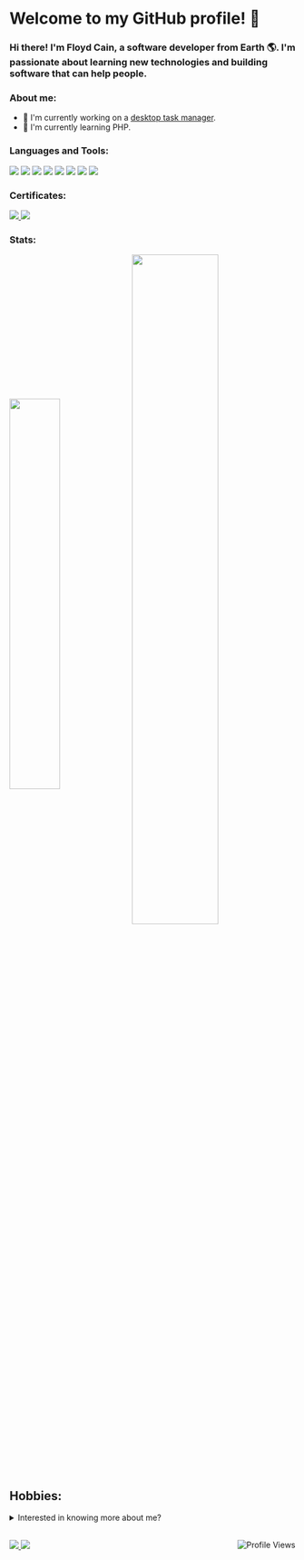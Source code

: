 # Welcome to my GitHub profile! 🚀

### Hi there! I'm Floyd Cain, a software developer from Earth 🌎. I'm passionate about learning new technologies and building software that can help people. 

### About me:

- 🔭 I'm currently working on a [desktop task manager](https://github.com/cainfe/TaskManager).
- 🌱 I'm currently learning PHP.

### Languages and Tools:
<p>
    <img src="https://img.shields.io/badge/-Java-007396?style=flat-square&logo=java&logoColor=white" />
    <img src="https://img.shields.io/badge/-PHP-777BB4?style=flat-square&logo=php&logoColor=white" />
    <img src="https://img.shields.io/badge/-JavaScript-F7DF1E?style=flat-square&logo=javascript&logoColor=black" />
    <img src="https://img.shields.io/badge/-HTML5-E34F26?style=flat-square&logo=html5&logoColor=white" />
    <img src="https://img.shields.io/badge/-CSS3-1572B6?style=flat-square&logo=css3&logoColor=white" />
    <img src="https://img.shields.io/badge/-Git-F05032?style=flat-square&logo=git&logoColor=white" />
    <img src="https://img.shields.io/badge/-GitHub-181717?style=flat-square&logo=github&logoColor=white" />
    <img src="https://img.shields.io/badge/-Visual%20Studio%20Code-007ACC?style=flat-square&logo=visual-studio-code&logoColor=white" />
</p>

### Certificates:
<p>
    <a href="https://catalog-education.oracle.com/pls/certview/sharebadge?id=FAC6EFC67FD2FF57629F21E1AEDF6B072C32C4E27CA85638FEAC302210B70F71" target="_blank">
        <img src="https://img.shields.io/badge/-Oracle%20Certified%20Associate%2C%20Java%20SE%208%20Programmer-FF0000?style=flat-square" />
    </a>
    <a href="https://www.credly.com/badges/b92fd9ce-6e6b-45c9-a3e1-8f917f57792f/public_url" target="_blank">
        <img src="https://img.shields.io/badge/-GitHub%20Foundations-000000?style=flat-square&logo=github&logoColor=white" />
    </a>
</p>

### Stats:
<p>
    <img width="42%" align=center src="https://github-readme-stats.vercel.app/api/top-langs/?username=cainfe&layout=compact&theme=dark" />
    <img width="55%" align=center src="https://github-readme-stats.vercel.app/api?username=cainfe&show_icons=true&theme=dark" />
</p>

## Hobbies:
<details>
<summary>Interested in knowing more about me?</summary>
<h3>🎮 Playing video games</h3>
<div align=center>
    I enjoy playing video games in my free time. Some of my favorite games are:<br>
    <table>
    <tr>
    <td>
        <div align=center>
            <h3>Stellaris<h3>
            <img src="https://steamcdn-a.akamaihd.net/steam/apps/281990/library_600x900_2x.jpg" width="200" alt="Stellaris" />
        </div>
    </td>
    <td>
        <div align=center>
            <h3>Skyrim<h3>
            <img src="https://steamcdn-a.akamaihd.net/steam/apps/72850/library_600x900_2x.jpg" width="200" alt="Skyrim" />
        </div>
    </td>
    <td>
        <div align=center>
            <h3>Battlefield 1<h3>
            <img src="https://steamcdn-a.akamaihd.net/steam/apps/1238840/library_600x900_2x.jpg" width="200" alt="Battlefield 1" />
        </div>
    </td>
    </tr>
    </table>
</div>

<br>

<h3>☕ Practicing my barista skills</h3>
<div align=center>
    I love making coffee and trying new recipes. Some of my favorite drinks are:<br>
    <p>
        🍵 Plain Cappuccino<br>
        🍵 Caramel Macchiato<br>
        🍵 Cortado
    </p>
</div>

<br>

<h3>📚 Reading books</h3>
<div align=center>
    I enjoy reading books daily. Some of my favorite books are:<br>
    <table>
    <tr>
    <td>
        <div align=center>
            <h3>The Pragmatic Programmer</h3>
            <img src="https://books.google.com/books/content?id=LhOlDwAAQBAJ&printsec=frontcover&img=1&source=gbs_api" width="200" alt="The Pragmatic Programmer" />
        </div>
    </td>
    <td>
        <div align=center>
            <h3>The Clean Coder</h3>
            <img src="https://books.google.com/books/content?id=VQlvAQAAQBAJ&printsec=frontcover&img=1&source=gbs_api" width="200" alt="Clean Code" />
        </div>
    </td>
    <td>
        <div align=center>
            <h3>Dune</h3>
            <img src="https://books.google.com/books/content?id=nrRKDwAAQBAJ&printsec=frontcover&img=1&source=gbs_api" width="200" alt="Dune" />
        </div>
    </td>
    </tr>
    </table>
</div>
</details>
<br>
<p>
    <a href="https://www.linkedin.com/in/floydcain/" target="_blank">
        <img src="https://img.shields.io/badge/-LinkedIn-0077B5?style=flat-square&logo=linkedin&logoColor=white" />
    </a>
    <a href="https://leetcode.com/u/cainfe636/" target="_blank">
        <img src="https://img.shields.io/badge/-LeetCode-FFA116?style=flat-square&logo=leetcode&logoColor=black" />
    </a>
    <img align=right src="https://komarev.com/ghpvc/?username=cainfe&style=flat-square&color=green" alt="Profile Views" />
</p>
